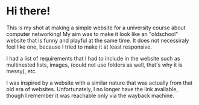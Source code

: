 # Hi there! 
This is my shot at making a simple website for a university course about computer networking! My aim was to make it look like an "oldschool" website that is funny and playful at the same time. It does not necessiraly feel like one, because I tried to make it at least responsive.

I had a list of requirements that I had to include in the website such as multinested lists, images, (could not use folders as well, that's why it is messy), etc.

I was inspired by a website with a similar nature that was actually from that old era of websites. Unfortunately, I no longer have the link available, though I remember it was reachable only via the wayback machine.
